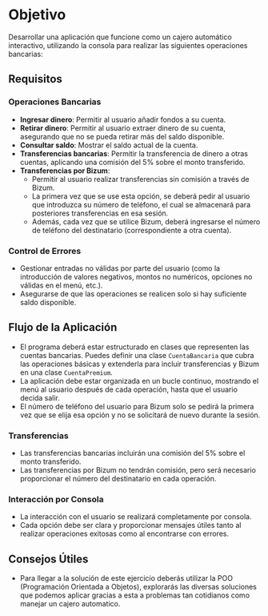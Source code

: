 # Objetivo
Desarrollar una aplicación que funcione como un cajero automático interactivo, utilizando la consola para realizar las siguientes operaciones bancarias:

## Requisitos

### Operaciones Bancarias
- **Ingresar dinero**: Permitir al usuario añadir fondos a su cuenta.
- **Retirar dinero**: Permitir al usuario extraer dinero de su cuenta, asegurando que no se pueda retirar más del saldo disponible.
- **Consultar saldo**: Mostrar el saldo actual de la cuenta.
- **Transferencias bancarias**: Permitir la transferencia de dinero a otras cuentas, aplicando una comisión del 5% sobre el monto transferido.
- **Transferencias por Bizum**: 
  - Permitir al usuario realizar transferencias sin comisión a través de Bizum.
  - La primera vez que se use esta opción, se deberá pedir al usuario que introduzca su número de teléfono, el cual se almacenará para posteriores transferencias en esa sesión.
  - Además, cada vez que se utilice Bizum, deberá ingresarse el número de teléfono del destinatario (correspondiente a otra cuenta).

### Control de Errores
- Gestionar entradas no válidas por parte del usuario (como la introducción de valores negativos, montos no numéricos, opciones no válidas en el menú, etc.).
- Asegurarse de que las operaciones se realicen solo si hay suficiente saldo disponible.

## Flujo de la Aplicación
- El programa deberá estar estructurado en clases que representen las cuentas bancarias. Puedes definir una clase `CuentaBancaria` que cubra las operaciones básicas y extenderla para incluir transferencias y Bizum en una clase `CuentaPremium`.
- La aplicación debe estar organizada en un bucle continuo, mostrando el menú al usuario después de cada operación, hasta que el usuario decida salir.
- El número de teléfono del usuario para Bizum solo se pedirá la primera vez que se elija esa opción y no se solicitará de nuevo durante la sesión.

### Transferencias
- Las transferencias bancarias incluirán una comisión del 5% sobre el monto transferido.
- Las transferencias por Bizum no tendrán comisión, pero será necesario proporcionar el número del destinatario en cada operación.

### Interacción por Consola
- La interacción con el usuario se realizará completamente por consola. 
- Cada opción debe ser clara y proporcionar mensajes útiles tanto al realizar operaciones exitosas como al encontrarse con errores.

## Consejos Útiles
- Para llegar a la solución de este ejercicio deberás utilizar la POO (Programación Orientada a Objetos), explorarás las diversas soluciones que podemos aplicar gracias a esta a problemas tan cotidianos como manejar un cajero automatico.
